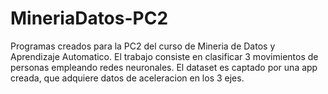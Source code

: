 # MineriaDatos-PC2
Programas creados para la PC2 del curso de Mineria de Datos y Aprendizaje Automatico. El trabajo consiste en clasificar 3 movimientos de personas empleando redes neuronales. El dataset es captado por una app creada, que adquiere datos de aceleracion en los 3 ejes. 
